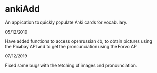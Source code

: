 # ankiAdd
An application to quickly populate Anki cards for vocabulary. 

05/12/2019

Have added functions to access openrussian db, to obtain pictures using the Pixabay API and to get the pronounciation using the Forvo API. 

07/12/2019 

Fixed some bugs with the fetching of images and pronounciation. 
